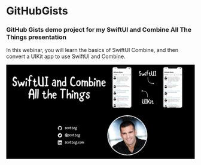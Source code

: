 # GitHubGists

### GitHub Gists demo project for my SwiftUI and Combine All The Things presentation

In this webinar, you will learn the basics of SwiftUI Combine, and then convert a UIKit app to use SwiftUI and Combine.

![ScreenShot](/Assets/SwiftUIAndCombineAllTheThings.png)
